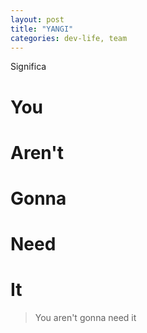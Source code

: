 ```yaml
---
layout: post
title: "YANGI"
categories: dev-life, team
---
```


Significa<!--more-->

# **Y**ou

# **A**ren't

# **G**onna

# **N**eed

# **I**t

> You aren't gonna need it
